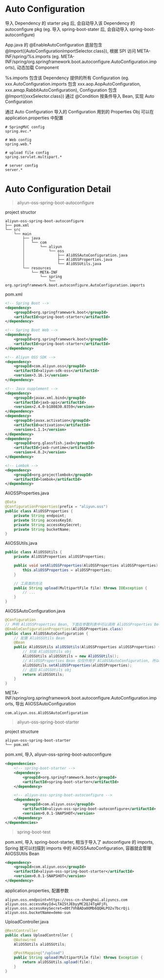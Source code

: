 # Auto Configuration

导入 Dependency 的 starter pkg 后, 会自动导入该 Dependency 的 autoconfigure pkg (eg. 导入 spring-boot-stater 后, 会自动导入 spring-boot-autoconfigure)

App.java 的 @EnableAutoConfiguration 底层包含 @Import({AutoConfigurationImportSelector.class}), 根据 SPI 访问 META-INF/spring/%s.imports (eg. META-INF/spring/org.springframework.boot.autoconfigure.AutoConfiguration.imports), 动态加载 Component

%s.imports 包含该 Dependency 提供的所有 Configuration (eg. xxx.AutoConfiguration.imports 包含 xxx.aop.AopAutoConfiguration, xxx.amqp.RabbitAutoConfiguration), Configuration 包含 @Import({xxxSelector.class}) 通过 @Condition 按条件导入 Bean, 实现 Auto Configuration

通过 Auto Configuration 导入的 Configuration 用到的 Properties Obj 可以在 application.properties 中配置

```properties
# SpringMVC config
spring.mvc.*

# Web config
spring.web.*

# upload file config
spring.servlet.multipart.*

# server config
server.*
```

# Auto Configuration Detail

> aliyun-oss-spring-boot-autoconfigure

project structor

```
aliyun-oss-spring-boot-autoconfigure
├── pom.xml
└── src
    └── main
        ├── java
        │   └── com
        │       └── aliyun
        │           └── oss
        │               ├── AliOSSAutoConfiguration.java
        │               ├── AliOSSProperties.java
        │               └── AliOSSUtils.java
        └── resources
            └── META-INF
                └── spring
                    └── org.springframework.boot.autoconfigure.AutoConfiguration.imports
```

pom.xml

```xml
<!-- Spring Boot -->
<dependency>
    <groupId>org.springframework.boot</groupId>
    <artifactId>spring-boot-starter</artifactId>
</dependency>

<!-- Spring Boot Web -->
<dependency>
    <groupId>org.springframework.boot</groupId>
    <artifactId>spring-boot-starter</artifactId>
</dependency>

<!-- Aliyun OSS SDK -->
<dependency>
    <groupId>com.aliyun.oss</groupId>
    <artifactId>aliyun-sdk-oss</artifactId>
    <version>3.16.1</version>
</dependency>

<!-- Java supplement -->
<dependency>
    <groupId>javax.xml.bind</groupId>
    <artifactId>jaxb-api</artifactId>
    <version>2.4.0-b180830.0359</version>
</dependency>
<dependency>
    <groupId>javax.activation</groupId>
    <artifactId>activation</artifactId>
    <version>1.1.1</version>
</dependency>
<dependency>
    <groupId>org.glassfish.jaxb</groupId>
    <artifactId>jaxb-runtime</artifactId>
    <version>4.0.2</version>
</dependency>

<!-- Lombok -->
<dependency>
    <groupId>org.projectlombok</groupId>
    <artifactId>lombok</artifactId>
</dependency>
```

AliOSSProperties.java

```java
@Data
@ConfigurationProperties(prefix = "aliyun.oss")
public class AliOSSProperties {
    private String endpoint;
    private String accessKeyId;
    private String accessKeySecret;
    private String bucketName;
}
```

AliOSSUtils.java

```java
public class AliOSSUtils {
    private AliOSSProperties aliOSSProperties;

    public void setAliOSSProperties(AliOSSProperties aliOSSProperties) {
        this.aliOSSProperties = aliOSSProperties;
    }

    // 工具类的方法
    public String upload(MultipartFile file) throws IOException {
        // ...
    }
}
```

AliOSSAutoConfiguration.java

```java
@Configuration
// 声明 AliOSSProperties Bean, 下面在参数列表中可以调用 AliOSSProperties Bean
@EnableConfigurationProperties(AliOSSProperties.class)
public class AliOSSAutoConfiguration {
    // 配置 AliOSSUtils Bean
    @Bean
    public AliOSSUtils aliOSSUtils(AliOSSProperties aliOSSProperties) {
        // 封装 AliOSSUtils obj
        AliOSSUtils aliOSSUtils = new AliOSSUtils();
        // AliOSSProperties Bean 仅仅作用于 AliOSSAutoConfiguration, 所以需要通过 setter() 给 AliOSSUtils 提供 AliOSSProperties
        aliOSSUtils.setAliOSSProperties(aliOSSProperties);
        // 返回 AliOSSUtils obj
        return aliOSSUtils;
    }
}
```

META-INF/spring/org.springframework.boot.autoconfigure.AutoConfiguration.imports, 导出 AliOSSAutoConfiguration

```
com.aliyun.oss.AliOSSAutoConfiguration
```

> aliyun-oss-spring-boot-starter

project structure

```
aliyun-oss-spring-boot-starter
└── pom.xml
```

pom.xml, 导入 aliyun-oss-spring-boot-autoconfigure

```xml
<dependencies>
    <!-- spring-boot-starter -->
    <dependency>
        <groupId>org.springframework.boot</groupId>
        <artifactId>spring-boot-starter</artifactId>
    </dependency>

    <!-- aliyun-oss-spring-boot-autoconfigure -->
    <dependency>
        <groupId>com.aliyun.oss</groupId>
        <artifactId>aliyun-oss-spring-boot-autoconfigure</artifactId>
        <version>0.0.1-SNAPSHOT</version>
    </dependency>
</dependencies>
```

> spring-boot-test

pom.xml, 导入 spring-boot-starter, 相当于导入了 autoconfigure 的 imports, Spring 就可以扫描到 imports 中的 AliOSSAutoConfiguration, 容器就会管理 AliOSSUtils Bean

```xml
<dependency>
    <groupId>com.aliyun.oss</groupId>
    <artifactId>aliyun-oss-spring-boot-starter</artifactId>
    <version>0.0.1-SNAPSHOT</version>
</dependency>
```

application.properties, 配置参数

```properties
aliyun.oss.endpoint=https://oss-cn-shanghai.aliyuncs.com
aliyun.oss.accessKeyId=LTAI5tJEbyyMC2QJ4TgAFjFL
aliyun.oss.accessKeySecret=d0t7VhBADa0OMb6QQHLPO2v7bcrQji
aliyun.oss.bucketName=demo-sun
```

UploadController.java

```java
@RestController
public class UploadController {
    @Autowired
    AliOSSUtils aliOSSUtils;

    @PostMapping("/upload")
    public String upload(MultipartFile file) throws Exception {
        return aliOSSUtils.upload(file);
    }
}
```
